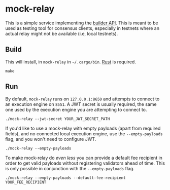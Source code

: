 # mock-relay
This is a simple service implementing the [builder API](https://github.com/ethereum/builder-specs). This is meant 
to be used as testing tool for consensus clients, especially in testnets where an actual relay might not be available 
(i.e, local testnets).

## Build
This will install, in `mock-relay` in `~/.cargo/bin`. [Rust](https://rustup.rs/) is required.
```
make
```
## Run
By default, `mock-relay` runs on `127.0.0.1:8650` and attempts to connect to an execution engine on `8551`. A JWT secret is 
usually required, the same one used by the execution engine you are attempting to connect to. 
```
./mock-relay --jwt-secret YOUR_JWT_SECRET_PATH
```

If you'd like to use a mock-relay with empty payloads (apart from required fields), and no connected local execution 
engine, use the `--empty-payloads` flag, and you won't need to configure JWT.

```
./mock-relay --empty-payloads
```

To make mock-relay do *even less* you can provide a default fee recipient in order to get valid payloads without registering
validators ahead of time. This is only possible in conjunction with the `--empty-payloads` flag.

```
./mock-relay --empty-payloads --default-fee-recipient YOUR_FEE_RECIPIENT
```